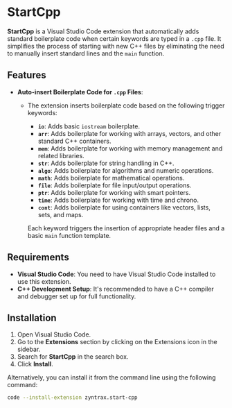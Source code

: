 # StartCpp

**StartCpp** is a Visual Studio Code extension that automatically adds standard boilerplate code when certain keywords are typed in a `.cpp` file. It simplifies the process of starting with new C++ files by eliminating the need to manually insert standard lines and the `main` function.

## Features

- **Auto-insert Boilerplate Code for `.cpp` Files**:
  - The extension inserts boilerplate code based on the following trigger keywords:
    - **`io`**: Adds basic `iostream` boilerplate.
    - **`arr`**: Adds boilerplate for working with arrays, vectors, and other standard C++ containers.
    - **`mem`**: Adds boilerplate for working with memory management and related libraries.
    - **`str`**: Adds boilerplate for string handling in C++.
    - **`algo`**: Adds boilerplate for algorithms and numeric operations.
    - **`math`**: Adds boilerplate for mathematical operations.
    - **`file`**: Adds boilerplate for file input/output operations.
    - **`ptr`**: Adds boilerplate for working with smart pointers.
    - **`time`**: Adds boilerplate for working with time and chrono.
    - **`cont`**: Adds boilerplate for using containers like vectors, lists, sets, and maps.

    Each keyword triggers the insertion of appropriate header files and a basic `main` function template.

## Requirements

- **Visual Studio Code**: You need to have Visual Studio Code installed to use this extension.
- **C++ Development Setup**: It's recommended to have a C++ compiler and debugger set up for full functionality.

## Installation

1. Open Visual Studio Code.
2. Go to the **Extensions** section by clicking on the Extensions icon in the sidebar.
3. Search for **StartCpp** in the search box.
4. Click **Install**.

Alternatively, you can install it from the command line using the following command:

```bash
code --install-extension zyntrax.start-cpp
```